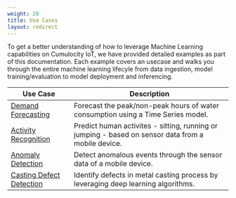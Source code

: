 ```yaml
---
weight: 20
title: Use Cases
layout: redirect
---
```


To get a better understanding of how to leverage Machine Learning capabilities on Cumulocity IoT, we have provided detailed examples as part of this documentation. Each example covers an usecase and walks you through the entire machine learning lifecyle from data ingestion, model training/evaluation to model deployment and inferencing.

| Use Case  | Description |
| -----     | -----       |
| [Demand Forecasting](/machine-learning/demand-forecasting/) | Forecast the peak/non-peak hours of water consumption using a Time Series model. |
| [Activity Recognition](/machine-learning/activity-recognition/) | Predict human activites - sitting, running or jumping - based on sensor data from a mobile device. |
| [Anomaly Detection](/machine-learning/anomaly-detection/) | Detect anomalous events through the sensor data of a mobile device. |
| [Casting Defect Detection](/machine-learning/casting-defect-detection/) | Identify defects in metal casting process by leveraging deep learning algorithms. |
